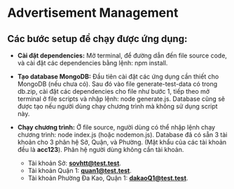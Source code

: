 # Advertisement Management
 
## Các bước setup để chạy được ứng dụng:
* **Cài đặt dependencies:** Mở terminal, để đường dẫn đến file source code, và cài đặt các dependencies bằng lệnh: npm install.

* **Tạo database MongoDB:** Đầu tiên cài đặt các ứng dụng cần thiết cho MongoDB (nếu chưa có). Sau đó vào file generate-test-data có trong db.zip, cài đặt các dependencies cho file như bước 1, tiếp theo mở terminal ở file scripts và nhập lệnh: node generate.js. Database cũng sẽ được tạo nếu người dùng chạy chương trình mà không sử dụng script này.

* **Chạy chương trình:** Ở file source, người dùng có thể nhập lệnh chạy chương trình: node index.js (hoặc nodemon.js). Database đã có sẵn 3 tài khoản cho 3 phân hệ Sở, Quận, và Phường. (Mật khẩu của các tài khoản đều là **acc123**). Phân hệ người dùng không cần tài khoản.
    * Tài khoản Sở: **sovhtt@test.test**.
    * Tài khoản Quận 1: **quan1@test.test**.
    * Tài khoản Phường Đa Kao, Quận 1: **dakaoQ1@test.test**.

